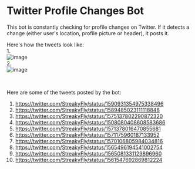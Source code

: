 # Twitter Profile Changes Bot

This bot is constantly checking for profile changes on Twitter. If it detects a change (either user's location, profile picture or header), it posts it.

Here's how the tweets look like:  
1.  
![image](https://user-images.githubusercontent.com/53691430/202689034-59a9e332-cea9-4dbb-a2d0-06aa3df8e5a3.png)  
2.  
![image](https://user-images.githubusercontent.com/53691430/202689282-61d4c250-4ce5-4c89-984d-3bf536de796f.png)

<br/>

Here are some of the tweets posted by the bot:
1. https://twitter.com/StreakyFly/status/1590931354975338496
2. https://twitter.com/StreakyFly/status/1589485023111118848
3. https://twitter.com/StreakyFly/status/1575137802290872320
4. https://twitter.com/StreakyFly/status/1508080408608583686
5. https://twitter.com/StreakyFly/status/1571378016470855681
6. https://twitter.com/StreakyFly/status/1571175960187133952
7. https://twitter.com/StreakyFly/status/1570106805984034816
8. https://twitter.com/StreakyFly/status/1565496194541002754
9. https://twitter.com/StreakyFly/status/1565081331129896960
10. https://twitter.com/StreakyFly/status/1561547692869812224
